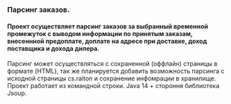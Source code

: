### Парсинг заказов.
#### Проект осуществляет парсинг заказов за выбранный временной промежуток с выводом информации по принятым заказам, внесеннной предоплате, доплате на адресе при доставке, доход поставщика и дохода дилера.
Парсинг может осуществляться с сохраненной (оффлайн) страницы в формате (HTML), так же планируется добавить возможность парсинга с исходной страницы cs.raiton и сохранение инфомрации в хранилище.
Проект работает из командной строки.
Java 14 + стороння библиотека Jsoup.

